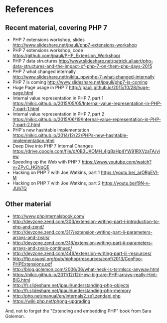 # References

## Recent material, covering PHP 7

  - PHP 7 extensions workshop, slides http://www.slideshare.net/jpauli/php7-extensions-workshop
  - PHP 7 extensions workshop, code https://github.com/jpauli/PHP_Extension_Workshop/
  - PHP 7 data structures http://www.slideshare.net/patrick.allaert/php-data-structures-and-the-impact-of-php-7-on-them-php-days-2015
  - PHP 7 what changed internally http://www.slideshare.net/nikita_ppv/php-7-what-changed-internally
  - PHP 7 is coming http://www.slideshare.net/jpauli/php7-is-coming
  - Huge Page usage in PHP 7 http://jpauli.github.io/2015/10/28/huge-page.html
  - Internal value representation in PHP 7, part 1 https://nikic.github.io/2015/05/05/Internal-value-representation-in-PHP-7-part-1.html
  - Internal value representation in PHP 7, part 2 https://nikic.github.io/2015/06/19/Internal-value-representation-in-PHP-7-part-2.html
  - PHP's new hashtable implementation https://nikic.github.io/2014/12/22/PHPs-new-hashtable-implementation.html
  - Deep Dive into PHP 7 Internal Changes https://drive.google.com/file/d/0B3UKOMH_4lgBaHp4YW91RXVzaTA/view
  - Speeding up the Web with PHP 7 https://www.youtube.com/watch?v=ZPvC_HGNqQE
  - Hacking on PHP 7 with Joe Watkins, part 1 https://youtu.be/_arORgEVl-M
  - Hacking on PHP 7 with Joe Watkins, part 2 https://youtu.be/f9N-v-JUbTQ

## Other material

  - http://www.phpinternalsbook.com/
  - http://devzone.zend.com/303/extension-writing-part-i-introduction-to-php-and-zend/
  - http://devzone.zend.com/317/extension-writing-part-ii-parameters-arrays-and-zvals/
  - http://devzone.zend.com/318/extension-writing-part-ii-parameters-arrays-and-zvals-continued/
  - http://devzone.zend.com/446/extension-writing-part-iii-resources/
  - http://ftp.osuosl.org/pub/hiphop/resources/conf/2013/ConFoo-PHPExtensions.pdf
  - http://blog.golemon.com/2006/06/what-heck-is-tsrmlscc-anyway.html
  - https://nikic.github.io/2011/12/12/How-big-are-PHP-arrays-really-Hint-BIG.html
  - http://fr.slideshare.net/jpauli/understanding-php-objects
  - http://fr.slideshare.net/jpauli/understanding-php-memory
  - http://php.net/manual/en/internals2.ze1.zendapi.php
  - https://wiki.php.net/phpng-upgrading

And, not to forget the "Extending and embedding PHP" book from Sara Golemon.
